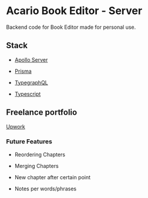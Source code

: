 # Acario Book Editor - Server

Backend code for Book Editor made for personal use.

## Stack

- [Apollo Server](https://www.apollographql.com/docs/apollo-server/)

- [Prisma](https://www.prisma.io/)

- [TypegraphQL](https://typegraphql.com/)

- [Typescript](https://www.typescriptlang.org/)

## Freelance portfolio

[Upwork](https://www.upwork.com/freelancers/~01cf6056c175469e6a)

### Future Features

- Reordering Chapters

- Merging Chapters

- New chapter after certain point

- Notes per words/phrases

